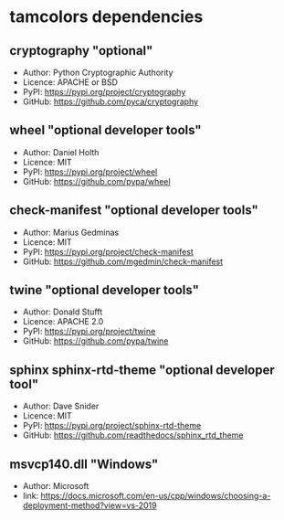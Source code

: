 # tamcolors dependencies

## cryptography "optional"
* Author: Python Cryptographic Authority
* Licence: APACHE or BSD
* PyPI: https://pypi.org/project/cryptography
* GitHub: https://github.com/pyca/cryptography

## wheel "optional developer tools"
* Author: Daniel Holth
* Licence: MIT
* PyPI: https://pypi.org/project/wheel
* GitHub: https://github.com/pypa/wheel

## check-manifest "optional developer tools"
* Author: Marius Gedminas
* Licence: MIT
* PyPI: https://pypi.org/project/check-manifest
* GitHub: https://github.com/mgedmin/check-manifest

## twine "optional developer tools"
* Author: Donald Stufft
* Licence: APACHE 2.0
* PyPI: https://pypi.org/project/twine
* GitHub: https://github.com/pypa/twine

## sphinx sphinx-rtd-theme "optional developer tool"
* Author: Dave Snider
* Licence: MIT
* PyPI: https://pypi.org/project/sphinx-rtd-theme
* GitHub: https://github.com/readthedocs/sphinx_rtd_theme

## msvcp140.dll "Windows"
* Author: Microsoft
* link: https://docs.microsoft.com/en-us/cpp/windows/choosing-a-deployment-method?view=vs-2019
